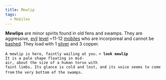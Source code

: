 ```yaml
---
title: Mewlip
tags:
  - Mobiles
---
```

**Mewlips** are minor spirits found in old fens and swamps. They are
aggressive, [evil](alignment "wikilink") [level](level "wikilink")
~11-12 [mobiles](mobile "wikilink") who are incorporeal and cannot be
[bashed](bash "wikilink"). They load with 1 [silver](gold "wikilink")
and 3 copper.

`A mewlip is here, faintly wailing at you.`
`> `**`look mewlip`**
`It is a pale shape floating in mid-air, about the size of a human torso with`
`faint limbs. Its glance is cold and lost, and its voice seems to come from`
`the very bottom of the swamps.`

